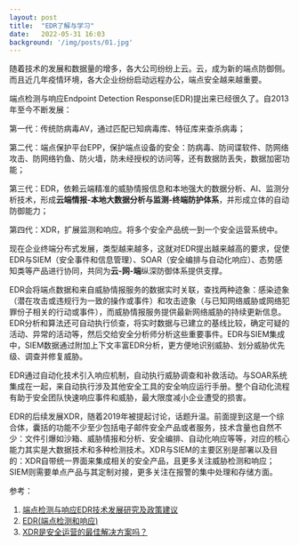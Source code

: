 ```yaml
---
layout: post
title:  "EDR了解与学习"
date:   2022-05-31 16:03
background: '/img/posts/01.jpg'
---
```


随着技术的发展和数据量的增多，各大公司纷纷上云。云，成为新的端点防御侧。而且近几年疫情环境，各大企业纷纷启动远程办公，端点安全越来越重要。

端点检测与响应Endpoint Detection Response(EDR)提出来已经很久了。自2013年至今不断发展：

第一代：传统防病毒AV，通过匹配已知病毒库、特征库来查杀病毒；

第二代：端点保护平台EPP，保护端点设备的安全：防病毒、防间谍软件、防网络攻击、防网络钓鱼、防火墙，防未经授权的访问等，还有数据防丢失，数据加密功能；

第三代：EDR，依赖云端精准的威胁情报信息和本地强大的数据分析、AI、监测分析技术，形成**云端情报\-本地大数据分析与监测\-终端防护体系**，并形成立体的自动防御能力；

第四代：XDR，扩展监测和响应。将多个安全产品统一到一个安全运营系统中。

现在企业终端分布式发展，类型越来越多，这就对EDR提出越来越高的要求，促使EDR与SIEM（安全事件和信息管理）、SOAR（安全编排与自动化响应）、态势感知类等产品进行协同，共同为**云\-网\-端**纵深防御体系提供支撑。

EDR会将端点数据和来自威胁情报服务的数据实时关联，查找两种迹象：感染迹象（潜在攻击或违规行为一致的操作或事件）和攻击迹象（与已知网络威胁或网络犯罪份子相关的行动或事件），而威胁情报服务提供最新网络威胁的持续更新信息。EDR分析和算法还可自动执行侦查，将实时数据与已建立的基线比较，确定可疑的活动、异常的活动等，然后交给安全分析师分析这些重要事件。EDR与SIEM集成中，SIEM数据通过附加上下文丰富EDR分析，更方便地识别威胁、划分威胁优先级、调查并修复威胁。

EDR通过自动化技术引入响应机制，自动执行威胁调查和补救活动。与SOAR系统集成在一起，来自动执行涉及其他安全工具的安全响应运行手册。整个自动化流程有助于安全团队快速响应事件和威胁，最大限度减小企业遭受的损害。

EDR的后续发展XDR，随着2019年被提起讨论，话题升温。前面提到这是一个综合体，囊括的功能不少至少包括电子邮件安全产品或者服务，技术含量也自然不少：文件引爆如沙箱、威胁情报和分析、安全编排、自动化响应等等，对应的核心能力其实是大数据技术和多种检测技术。XDR与SIEM的主要区别是部署以及目的：XDR自带统一界面来集成相关的安全产品，且更多关注威胁检测和响应；SIEM则需要单点产品与其定制对接，更多关注在报警的集中处理和存储方面。


参考：

1. [端点检测与响应EDR技术发展研究及政策建议](https://www.secrss.com/articles/32262)
2. [EDR(端点检测和响应)](https://www.ibm.com/cn-zh/topics/edr)
3. [XDR是安全运营的最佳解决方案吗？](https://www.secrss.com/articles/26235)
